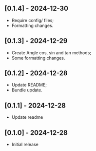 ## [0.1.4] - 2024-12-30

- Require config/ files;
- Formatting changes.

## [0.1.3] - 2024-12-29

- Create Angle cos, sin and tan methods;
- Some formatting changes.

## [0.1.2] - 2024-12-28

- Update README;
- Bundle update.

## [0.1.1] - 2024-12-28

- Update readme

## [0.1.0] - 2024-12-28

- Initial release
